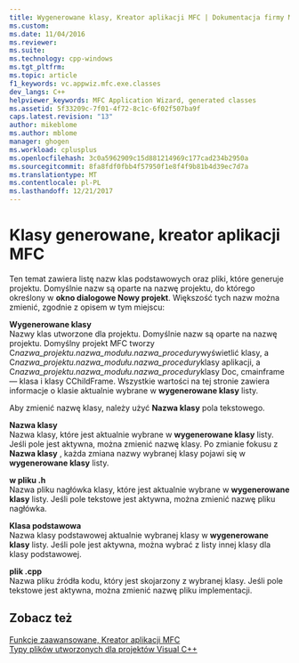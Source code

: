 ```yaml
---
title: Wygenerowane klasy, Kreator aplikacji MFC | Dokumentacja firmy Microsoft
ms.custom: 
ms.date: 11/04/2016
ms.reviewer: 
ms.suite: 
ms.technology: cpp-windows
ms.tgt_pltfrm: 
ms.topic: article
f1_keywords: vc.appwiz.mfc.exe.classes
dev_langs: C++
helpviewer_keywords: MFC Application Wizard, generated classes
ms.assetid: 5f33209c-7f01-4f72-8c1c-6f02f507ba9f
caps.latest.revision: "13"
author: mikeblome
ms.author: mblome
manager: ghogen
ms.workload: cplusplus
ms.openlocfilehash: 3c0a5962909c15d881214969c177cad234b2950a
ms.sourcegitcommit: 8fa8fdf0fbb4f57950f1e8f4f9b81b4d39ec7d7a
ms.translationtype: MT
ms.contentlocale: pl-PL
ms.lasthandoff: 12/21/2017
---
```

# <a name="generated-classes-mfc-application-wizard"></a>Klasy generowane, kreator aplikacji MFC
Ten temat zawiera listę nazw klas podstawowych oraz pliki, które generuje projektu. Domyślnie nazw są oparte na nazwę projektu, do którego określony w **okno dialogowe Nowy projekt**. Większość tych nazw można zmienić, zgodnie z opisem w tym miejscu:  
  
 **Wygenerowane klasy**  
 Nazwy klas utworzone dla projektu. Domyślnie nazw są oparte na nazwę projektu. Domyślny projekt MFC tworzy C*nazwa_projektu.nazwa_modułu.nazwa_procedury*wyświetlić klasy, a C*nazwa_projektu.nazwa_modułu.nazwa_procedury*klasy aplikacji, a C*nazwa_projektu.nazwa_modułu.nazwa_procedury*klasy Doc, cmainframe — klasa i klasy CChildFrame. Wszystkie wartości na tej stronie zawiera informacje o klasie aktualnie wybrane w **wygenerowane klasy** listy.  
  
 Aby zmienić nazwę klasy, należy użyć **Nazwa klasy** pola tekstowego.  
  
 **Nazwa klasy**  
 Nazwa klasy, które jest aktualnie wybrane w **wygenerowane klasy** listy. Jeśli pole jest aktywna, można zmienić nazwę klasy. Po zmianie fokusu z **Nazwa klasy** , każda zmiana nazwy wybranej klasy pojawi się w **wygenerowane klasy** listy.  
  
 **w pliku .h**  
 Nazwa pliku nagłówka klasy, które jest aktualnie wybrane w **wygenerowane klasy** listy. Jeśli pole tekstowe jest aktywna, można zmienić nazwę pliku nagłówka.  
  
 **Klasa podstawowa**  
 Nazwa klasy podstawowej aktualnie wybranej klasy w **wygenerowane klasy** listy. Jeśli pole jest aktywna, można wybrać z listy innej klasy dla klasy podstawowej.  
  
 **plik .cpp**  
 Nazwa pliku źródła kodu, który jest skojarzony z wybranej klasy. Jeśli pole tekstowe jest aktywna, można zmienić nazwę pliku implementacji.  
  
## <a name="see-also"></a>Zobacz też  
 [Funkcje zaawansowane, Kreator aplikacji MFC](../../mfc/reference/advanced-features-mfc-application-wizard.md)   
 [Typy plików utworzonych dla projektów Visual C++](../../ide/file-types-created-for-visual-cpp-projects.md)

